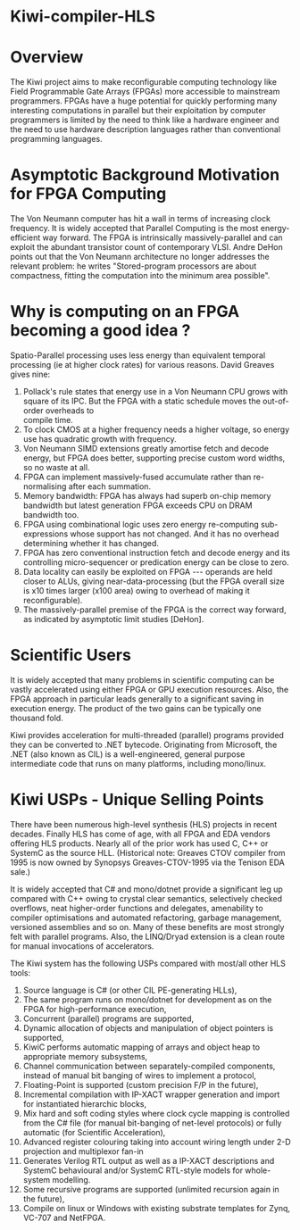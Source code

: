 # Kiwi-compiler-HLS

# Overview
The Kiwi project aims to make reconfigurable computing technology like Field Programmable Gate Arrays (FPGAs) more accessible to mainstream programmers. FPGAs have a huge potential for quickly performing many interesting computations in parallel but their exploitation by computer programmers is limited by the need to think like a hardware engineer and the need to use hardware description languages rather than conventional programming languages.

# Asymptotic Background Motivation for FPGA Computing
The Von Neumann computer has hit a wall in terms of increasing clock frequency. It is widely accepted that Parallel Computing is the most energy-efficient way forward. The FPGA is intrinsically massively-parallel and can exploit the abundant transistor count of contemporary VLSI. Andre DeHon points out that the Von Neumann architecture no longer addresses the relevant problem: he writes "Stored-program processors are about compactness, fitting the computation into the minimum area possible".


# Why is computing on an FPGA becoming a good idea ?

Spatio-Parallel processing uses less energy than equivalent temporal processing (ie at higher clock rates) for various reasons. David Greaves gives nine:

1. Pollack's rule states that energy use in a Von Neumann CPU grows with square of its IPC. But the FPGA with a static schedule moves the out-of-order overheads to  
   compile time.
1. To clock CMOS at a higher frequency needs a higher voltage, so energy use has quadratic growth with frequency.
1. Von Neumann SIMD extensions greatly amortise fetch and decode energy, but FPGA does better, supporting precise custom word widths, so no waste at all.
1. FPGA can implement massively-fused accumulate rather than re-normalising after each summation.
1. Memory bandwidth: FPGA has always had superb on-chip memory bandwidth but latest generation FPGA exceeds CPU on DRAM bandwidth too.
1. FPGA using combinational logic uses zero energy re-computing sub-expressions whose support has not changed. And it has no overhead determining whether it has changed.
1. FPGA has zero conventional instruction fetch and decode energy and its controlling micro-sequencer or predication energy can be close to zero.
1. Data locality can easily be exploited on FPGA --- operands are held closer to ALUs, giving near-data-processing (but the FPGA overall size is x10 times larger (x100 
   area) owing to overhead of making it reconfigurable).
1. The massively-parallel premise of the FPGA is the correct way forward, as indicated by asymptotic limit studies [DeHon].

# Scientific Users

 It is widely accepted that many problems in scientific computing can be vastly accelerated using either FPGA or GPU execution resources. Also, the FPGA approach in particular leads generally to a significant saving in execution energy. The product of the two gains can be typically one thousand fold.

Kiwi provides acceleration for multi-threaded (parallel) programs provided they can be converted to .NET bytecode. Originating from Microsoft, the .NET (also known as CIL) is a well-engineered, general purpose intermediate code that runs on many platforms, including mono/linux.

# Kiwi USPs - Unique Selling Points

There have been numerous high-level synthesis (HLS) projects in recent decades. Finally HLS has come of age, with all FPGA and EDA vendors offering HLS products. Nearly all of the prior work has used C, C++ or SystemC as the source HLL. (Historical note: Greaves CTOV compiler from 1995 is now owned by Synopsys Greaves-CTOV-1995 via the Tenison EDA sale.)

It is widely accepted that C# and mono/dotnet provide a significant leg up compared with C++ owing to crystal clear semantics, selectively checked overflows, neat higher-order functions and delegates, amenability to compiler optimisations and automated refactoring, garbage management, versioned assemblies and so on. Many of these benefits are most strongly felt with parallel programs. Also, the LINQ/Dryad extension is a clean route for manual invocations of accelerators.

The Kiwi system has the following USPs compared with most/all other HLS tools:

1. Source language is C# (or other CIL PE-generating HLLs),
1. The same program runs on mono/dotnet for development as on the FPGA for high-performance execution,
1. Concurrent (parallel) programs are supported,
1. Dynamic allocation of objects and manipulation of object pointers is supported,
1. KiwiC performs automatic mapping of arrays and object heap to appropriate memory subsystems,
1. Channel communication between separately-compiled components, instead of manual bit banging of wires to implement a protocol,
1. Floating-Point is supported (custom precision F/P in the future),
1. Incremental compilation with IP-XACT wrapper generation and import for instantiated hierarchic blocks,
1. Mix hard and soft coding styles where clock cycle mapping is controlled from the C# file (for manual bit-banging of net-level protocols) or fully automatic (for 
   Scientific Acceleration),
1. Advanced register colouring taking into account wiring length under 2-D projection and multiplexor fan-in
1. Generates Verilog RTL output as well as a IP-XACT descriptions and SystemC behavioural and/or SystemC RTL-style models for whole-system modelling.
1. Some recursive programs are supported (unlimited recursion again in the future),
1. Compile on linux or Windows with existing substrate templates for Zynq, VC-707 and NetFPGA.

